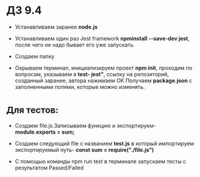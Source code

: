 
# ДЗ 9.4
- Устанавливаем заранее  **node.js**

- Устанавливаем один раз Jest framework **npminstall --save-dev jest**, после чего не надо бывает его уже запускать.

- Создаем папку

- Окрываем терминал, инициализируем проект **npm init**, проходим по вопросам, указываем в **test- jest"**, ссылку на репозиторий, созданный заранее, автора нажимаем OK
Получаем **package.json** с заполненными полями, которые можно изменять.

# <sub>Для тестов:</sub>

- Создаем file.js.Записываем функцию и экспортируем-  **module.exports = sum;**

- Создаем следующий file с названием  **test.js** в который импортируем экспортируемый путь- **const sum = require("./file.js")**

- С помощью команды npm run test в терминале  запускаем тесты с результатом Passed/Failed
  



